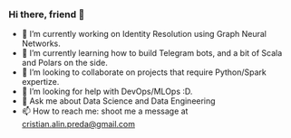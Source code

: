### Hi there, friend 👋

- 🔭 I’m currently working on Identity Resolution using Graph Neural Networks.
- 🌱 I’m currently learning how to build Telegram bots, and a bit of Scala and Polars on the side.
- 👯 I’m looking to collaborate on projects that require Python/Spark expertize.
- 🤔 I’m looking for help with DevOps/MLOps :D.
- 💬 Ask me about Data Science and Data Engineering
- 📫 How to reach me: shoot me a message at cristian.alin.preda@gmail.com
